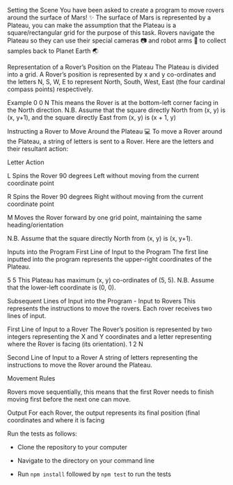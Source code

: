 Setting the Scene
You have been asked to create a program to move rovers around the surface of Mars!
✨
The surface of Mars is represented by a Plateau, you can make the assumption that the
Plateau is a square/rectangular grid for the purpose of this task.
Rovers navigate the Plateau so they can use their special cameras 📷 and robot arms
🦾 to collect samples back to Planet Earth 🌏


Representation of a Rover’s Position on the Plateau
The Plateau is divided into a grid. A Rover’s position is represented by x and y
co-ordinates and the letters N, S, W, E to represent North, South, West, East (the four
cardinal compass points) respectively.

Example
0 0 N
This means the Rover is at the bottom-left corner facing in the North direction.
N.B. Assume that the square directly North from (x, y) is (x, y+1), and the square directly
East from (x, y) is (x + 1, y)

Instructing a Rover to Move Around the Plateau
💻 To move a Rover around the Plateau, a string of letters is sent to a Rover.
Here are the letters and their resultant action:

Letter Action

L Spins the Rover 90 degrees Left without
moving from the current coordinate point

R Spins the Rover 90 degrees Right
without moving from the current
coordinate point

M Moves the Rover forward by one grid
point, maintaining the same
heading/orientation

N.B. Assume that the square directly North from (x, y) is (x, y+1).

Inputs into the Program
First Line of Input to the Program
The first line inputted into the program represents the upper-right coordinates of the
Plateau.

5 5
This Plateau has maximum (x, y) co-ordinates of (5, 5).
N.B. Assume that the lower-left coordinate is (0, 0).

Subsequent Lines of Input into the Program - Input to Rovers
This represents the instructions to move the rovers.
Each rover receives two lines of input.

First Line of Input to a Rover
The Rover’s position is represented by two integers representing the X and Y
coordinates and a letter representing where the Rover is facing (its orientation).
1 2 N

Second Line of Input to a Rover
A string of letters representing the instructions to move the Rover around the Plateau.

Movement Rules

Rovers move sequentially, this means that the first Rover needs to finish moving first
before the next one can move.

Output
For each Rover, the output represents its final position (final coordinates and where it is facing

Run the tests as follows:

- Clone the repository to your computer

- Navigate to the directory on your command line

- Run `npm install` followed by `npm test` to run the tests